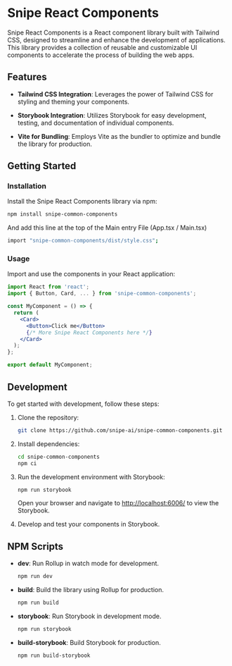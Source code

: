 # Snipe React Components

Snipe React Components is a React component library built with Tailwind CSS, designed to streamline and enhance the development of applications. This library provides a collection of reusable and customizable UI components to accelerate the process of building the web apps.

## Features

- **Tailwind CSS Integration**: Leverages the power of Tailwind CSS for styling and theming your components.

- **Storybook Integration**: Utilizes Storybook for easy development, testing, and documentation of individual components.

- **Vite for Bundling**: Employs Vite as the bundler to optimize and bundle the library for production.

## Getting Started

### Installation

Install the Snipe React Components library via npm:

```bash
npm install snipe-common-components
```

And add this line at the top of the Main entry File (App.tsx / Main.tsx)

```bash
import "snipe-common-components/dist/style.css";
```

### Usage

Import and use the components in your React application:

```jsx
import React from 'react';
import { Button, Card, ... } from 'snipe-common-components';

const MyComponent = () => {
  return (
    <Card>
      <Button>Click me</Button>
      {/* More Snipe React Components here */}
    </Card>
  );
};

export default MyComponent;
```

## Development

To get started with development, follow these steps:

1. Clone the repository:

   ```bash
   git clone https://github.com/snipe-ai/snipe-common-components.git
   ```

2. Install dependencies:

   ```bash
   cd snipe-common-components
   npm ci
   ```

3. Run the development environment with Storybook:

   ```bash
   npm run storybook
   ```

   Open your browser and navigate to [http://localhost:6006/](http://localhost:6006/) to view the Storybook.

4. Develop and test your components in Storybook.

## NPM Scripts

- **dev**: Run Rollup in watch mode for development.

  ```bash
  npm run dev
  ```

- **build**: Build the library using Rollup for production.

  ```bash
  npm run build
  ```

- **storybook**: Run Storybook in development mode.

  ```bash
  npm run storybook
  ```

- **build-storybook**: Build Storybook for production.

  ```bash
  npm run build-storybook
  ```
